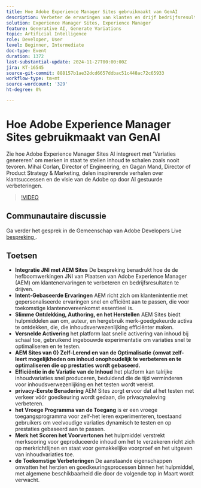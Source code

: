 ```yaml
---
title: Hoe Adobe Experience Manager Sites gebruikmaakt van GenAI
description: Verbeter de ervaringen van klanten en drijf bedrijfsresultaten met Adobe Experience Manager (AEM) Plaatsen, leveraging JNI voor op intent-Gebaseerde ervaringen, slimme inhoudsontdekking, snelle activering, zelf-leert optimalisering, en privacy-eerste het testen, met aanstaande eigenschappen voor dynamische experimenten en merkscoring.
solution: Experience Manager Sites, Experience Manager
feature: Generative AI, Generate Variations
topic: Artificial Intelligence
role: Developer, User
level: Beginner, Intermediate
doc-type: Event
duration: 1372
last-substantial-update: 2024-11-27T00:00:00Z
jira: KT-16545
source-git-commit: 888157b1ae32dcd6657ddbac51c448ac72c65933
workflow-type: tm+mt
source-wordcount: '329'
ht-degree: 0%

---
```



# Hoe Adobe Experience Manager Sites gebruikmaakt van GenAI

Zie hoe Adobe Experience Manager Sites AI integreert met &#39;Variaties genereren&#39; om merken in staat te stellen inhoud te schalen zoals nooit tevoren. Mihai Corlan, Director of Engineering, en Gagan Mand, Director of Product Strategy &amp; Marketing, delen inspirerende verhalen over klantsuccessen en de visie van de Adobe op door AI gestuurde verbeteringen.

>[!VIDEO](https://video.tv.adobe.com/v/3439637/?learn=on&enablevpops)

## Communautaire discussie

Ga verder het gesprek in de Gemeenschap van Adobe Developers Live [&#x200B; bespreking &#x200B;](https://adobe.ly/40y5tUG).

## Toetsen

* **Integratie JNI met AEM Sites** De bespreking benadrukt hoe de de hefboomwerkingen JNI van Plaatsen van Adobe Experience Manager (AEM) om klantenervaringen te verbeteren en bedrijfsresultaten te drijven. &#x200B;
* **Intent-Gebaseerde Ervaringen** AEM richt zich om klantenintentie met gepersonaliseerde ervaringen snel en efficiënt aan te passen, die voor toekomstige klantenovereenkomst essentieel is.
* **Slimme Ontdekking, Authoring, en het Herstellen** AEM Sites biedt hulpmiddelen aan om, auteur, en hergebruik merk-goedgekeurde activa te ontdekken, die, die inhoudsverwezenlijking efficiënter maken.
* **Versnelde Activering** het platform laat snelle activering van inhoud bij schaal toe, gebruikend ingebouwde experimentatie om variaties snel te optimaliseren en te testen.
* **AEM Sites van 0&rbrace; Zelf-Lerend en van de Optimalisatie &lbrace;omvat zelf-leert mogelijkheden om inhoud onophoudelijk te verbeteren en te optimaliseren die op prestaties wordt gebaseerd.**
* **Efficiëntie in de Variatie van de Inhoud** het platform kan talrijke inhoudvariaties snel produceren, beduidend die de tijd verminderen voor inhoudsverwezenlijking en het testen wordt vereist. &#x200B;
* **privacy-Eerste Benadering** AEM Sites zorgt ervoor dat al het testen met verkeer vóór goedkeuring wordt gedaan, die privacynaleving verbeteren.
* **het Vroege Programma van de Toegang** is er een vroege toegangsprogramma voor zelf-het leren experimenteren, toestaand gebruikers om veelvoudige variaties dynamisch te testen en op prestaties gebaseerd aan te passen.
* **Merk het Scoren het Voorvertonen** het hulpmiddel verstrekt merkscoring voor geproduceerde inhoud om het te verzekeren richt zich op merkrichtlijnen en staat voor gemakkelijke voorproef en het uitgeven van inhoudvariaties toe.
* **de Toekomstige Verbeteringen** De aanstaande eigenschappen omvatten het herzien en goedkeuringsprocessen binnen het hulpmiddel, met algemene beschikbaarheid die door de volgende top in Maart wordt verwacht. &#x200B;

